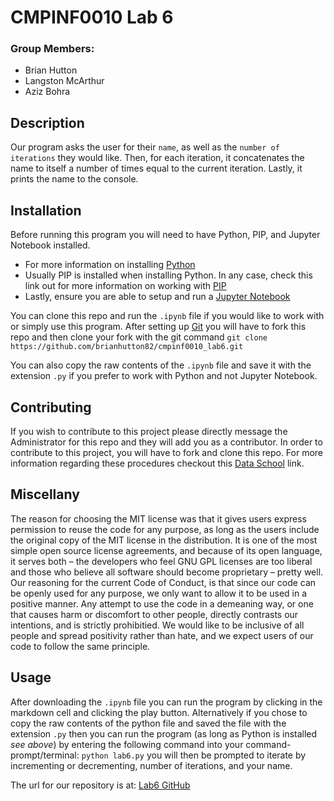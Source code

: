 # **CMPINF0010 Lab 6**

### Group Members:
- Brian Hutton
- Langston McArthur
- Aziz Bohra

## Description

Our program asks the user for their `name`, as well as the `number of iterations` they would like. Then, for each iteration, it concatenates the name to itself a number of times equal to the current iteration. Lastly, it prints the name to the console.

## Installation

Before running this program you will need to have Python, PIP, and Jupyter Notebook installed.
- For more information on installing [Python](https://www.python.org/downloads/)
- Usually PIP is installed when installing Python. In any case, check this link out for more information on working with [PIP](https://pip.pypa.io/en/stable/installation/)
- Lastly, ensure you are able to setup and run a [Jupyter Notebook](https://realpython.com/jupyter-notebook-introduction/#:~:text=the%20next%20level.-,Getting%20Up%20and%20Running%20With%20Jupyter%20Notebook,purposes%20of%20installing%20Jupyter%20Notebook.)

You can clone this repo and run the `.ipynb` file if you would like to work with or simply use this program.
After setting up [Git](https://git-scm.com/book/en/v2/Getting-Started-First-Time-Git-Setup) you will have to fork this repo and then clone your fork with the git command `git clone https://github.com/brianhutton82/cmpinf0010_lab6.git`

You can also copy the raw contents of the `.ipynb` file and save it with the extension `.py` if you prefer to work with Python and not Jupyter Notebook.

## Contributing

If you wish to contribute to this project please directly message the Administrator for this repo and they will add you as a contributor.
In order to contribute to this project, you will have to fork and clone this repo.
For more information regarding these procedures checkout this [Data School](https://www.dataschool.io/how-to-contribute-on-github/) link.

## Miscellany
The reason for choosing the MIT license was that it gives users express permission to reuse the code for any purpose, as long as the users include the original copy of the MIT license in the distribution. It is one of the most simple open source license agreements, and because of its open language, it serves both – the developers who feel GNU GPL licenses are too liberal and those who believe all software should become proprietary – pretty well. Our reasoning for the current Code of Conduct, is that since our code can be openly used for any purpose, we only want to allow it to be used in a positive manner. Any attempt to use the code in a demeaning way, or one that causes harm or discomfort to other people, directly contrasts our intentions, and is strictly prohibitied. We would like to be inclusive of all people and spread positivity rather than hate, and we expect users of our code to follow the same principle.

## Usage
After downloading the `.ipynb` file you can run the program by clicking in the markdown cell and clicking the play button. Alternatively if you chose to copy the raw contents of the python file and saved the file with the extension `.py` then you can run the program (as long as Python is installed *see above*) by entering the following command into your command-prompt/terminal: `python lab6.py` you will then be prompted to iterate by incrementing or decrementing, number of iterations, and your name.

The url for our repository is at:
[Lab6 GitHub](https://github.com/brianhutton82/cmpinf0010_lab6)
